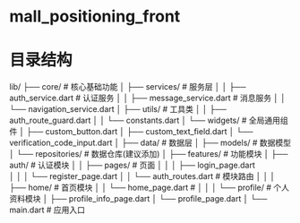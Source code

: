 # mall_positioning_front

# 目录结构
lib/
├── core/                        # 核心基础功能
│   ├── services/                # 服务层
│   │   ├── auth_service.dart    # 认证服务
│   │   ├── message_service.dart # 消息服务
│   │   └── navigation_service.dart
│   ├── utils/                   # 工具类
│   │   ├── auth_route_guard.dart
│   │   └── constants.dart
│   └── widgets/                 # 全局通用组件
│       ├── custom_button.dart
│       ├── custom_text_field.dart
│       └── verification_code_input.dart
│
├── data/                        # 数据层
│   ├── models/                  # 数据模型
│   └── repositories/            # 数据仓库(建议添加)
│
├── features/                    # 功能模块
│   ├── auth/                    # 认证模块
│   │   ├── pages/               # 页面
│   │   │   ├── login_page.dart  
│   │   │   └── register_page.dart
│   │   └── auth_routes.dart     # 模块路由
│   │
│   ├── home/                    # 首页模块
│   │   └── home_page.dart       # 
│   │
│   └── profile/                 # 个人资料模块
│       ├── profile_info_page.dart
│       └── profile_page.dart
│
└── main.dart                    # 应用入口